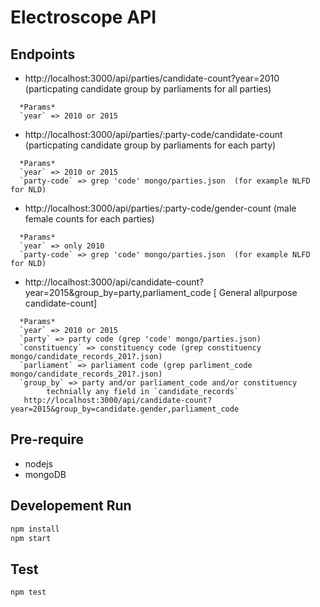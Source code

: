 Electroscope API
================

## Endpoints ##

* http://localhost:3000/api/parties/candidate-count?year=2010 (particpating candidate group by parliaments for all parties)
```
  *Params*
  `year` => 2010 or 2015
```

* http://localhost:3000/api/parties/:party-code/candidate-count (particpating candidate group by parliaments for each party)
```
  *Params*
  `year` => 2010 or 2015
  `party-code` => grep 'code' mongo/parties.json  (for example NLFD for NLD)
```


* http://localhost:3000/api/parties/:party-code/gender-count (male female counts for each parties)
```
  *Params*
  `year` => only 2010
  `party-code` => grep 'code' mongo/parties.json  (for example NLFD for NLD)
```

* http://localhost:3000/api/candidate-count?year=2015&group_by=party,parliament_code [ General allpurpose candidate-count]
```
  *Params*
  `year` => 2010 or 2015
  `party` => party code (grep 'code' mongo/parties.json)
  `constituency` => constituency code (grep constituency mongo/candidate_records_201?.json)
  `parliament` => parliament code (grep parliment_code mongo/candidate_records_201?.json)
  `group_by` => party and/or parliament_code and/or constituency
		technially any field in `candidate_records`
   http://localhost:3000/api/candidate-count?year=2015&group_by=candidate.gender,parliament_code
```

## Pre-require ##

- nodejs
- mongoDB

## Developement Run ##

```bash
npm install
npm start
```

## Test ##

```bash
npm test
```